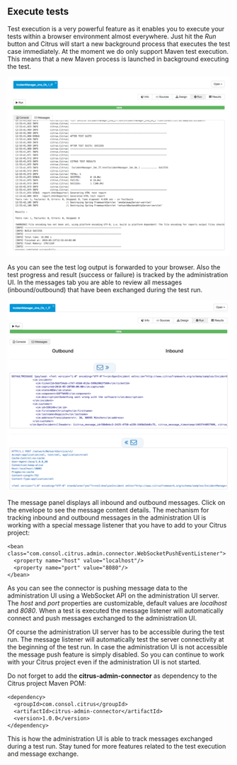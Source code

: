 ## Execute tests

Test execution is a very powerful feature as it enables you to execute your tests within a browser environment almost everywhere. Just hit the *Run* button and Citrus will start a new background process that executes the
test case immediately. At the moment we do only support Maven test execution. This means that a new Maven process is launched in background executing the test.

![Execution](screenshots/test-execute.png)

As you can see the test log output is forwarded to your browser. Also the test progress and result (success or failure) is tracked by the administration UI. In the messages tab you are able to review all messages (inbound/outbound)
that have been exchanged during the test run.

![Execution](screenshots/test-messages.png)

The message panel displays all inbound and outbound messages. Click on the envelope to see the message content details. The mechanism for tracking inbound and outbound messages in the administration UI is working with a special message 
listener that you have to add to your Citrus project:

```
<bean class="com.consol.citrus.admin.connector.WebSocketPushEventListener">
  <property name="host" value="localhost"/>
  <property name="port" value="8080"/>
</bean>
```

As you can see the connector is pushing message data to the administration UI using a WebSocket API on the administration UI server. The *host* and *port* properties are customizable, default values are *localhost* and *8080*. When a test is executed
the message listener will automatically connect and push messages exchanged to the administration UI.

Of course the administration UI server has to be accessible during the test run. The message listener will automatically test the server connectivity at the beginning of the test run. In case the administration UI is not accessible the message push
feature is simply disabled. So you can continue to work with your Citrus project even if the administration UI is not started. 

Do not forget to add the **citrus-admin-connector** as dependency to the Citrus project Maven POM:

```
<dependency>
  <groupId>com.consol.citrus</groupId>
  <artifactId>citrus-admin-connector</artifactId>
  <version>1.0.0</version>
</dependency>
```

This is how the administration UI is able to track messages exchanged during a test run. Stay tuned for more features related to the test execution and message exchange.